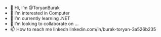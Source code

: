 - 👋 Hi, I’m @ToryanBurak
- 👀 I’m interested in Computer
- 🌱 I’m currently learning .NET
- 💞️ I’m looking to collaborate on ...
- 📫 How to reach me linkedn linkedin.com/in/burak-toryan-3a526b235

<!---
ToryanBurak/ToryanBurak is a ✨ special ✨ repository because its `README.md` (this file) appears on your GitHub profile.
You can click the Preview link to take a look at your changes.
--->
